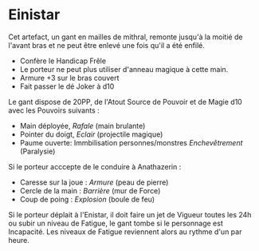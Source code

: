 # Einistar

Cet artefact, un gant en mailles de mithral, remonte jusqu'à la moitié de l'avant bras et ne peut être enlevé une fois qu'il a été enfilé.

- Confère le Handicap Frêle 
- Le porteur ne peut plus utiliser d'anneau magique à cette main.
- Armure +3 sur le bras couvert
- Fait passer le dé Joker à d10

Le gant dispose de 20PP, de l'Atout Source de Pouvoir et de Magie d10 avec les Pouvoirs suivants :

- Main déployée, _Rafale_ (main brulante)
- Pointer du doigt,  _Eclair_ (projectile magique)
- Paume ouverte: Immbilisation personnes/monstres _Enchevêtrement_ (Paralysie)

Si le porteur acccepte de le conduire à Anathazerin :

- Caresse sur la joue : _Armure_ (peau de pierre)
- Cercle de la main : _Barrière_ (mur de Force)
- Coup de poing : _Explosion_ (boule de feu)

Si le porteur déplait à l'Enistar, il doit faire un jet de Vigueur toutes les 24h ou subir un niveau de Fatigue, le gant tombe si le personnage est Incapacité. Les niveaux de Fatigue reviennent alors au rythme d'un par heure.
